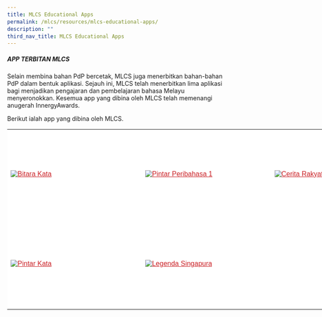 ```yaml
---
title: MLCS Educational Apps
permalink: /mlcs/resources/mlcs-educational-apps/
description: ""
third_nav_title: MLCS Educational Apps
---
```

##### **APP TERBITAN MLCS**

Selain membina bahan PdP bercetak, MLCS juga menerbitkan bahan-bahan PdP dalam bentuk aplikasi. Sejauh ini, MLCS telah menerbitkan lima aplikasi bagi menjadikan pengajaran dan pembelajaran bahasa Melayu menyeronokkan. Kesemua app yang dibina oleh MLCS telah memenangi anugerah InnergyAwards.

Berikut ialah app yang dibina oleh MLCS.

<table style="box-sizing: border-box; color: rgb(0, 0, 0); font-family: Hind, Arial, Helvetica, sans-serif; font-size: 16px; font-style: normal; font-variant-ligatures: normal; font-variant-caps: normal; font-weight: 400; letter-spacing: normal; orphans: 2; text-align: start; text-transform: none; white-space: normal; widows: 2; word-spacing: 0px; -webkit-text-stroke-width: 0px; background-color: rgb(255, 255, 255); text-decoration-thickness: initial; text-decoration-style: initial; text-decoration-color: initial; width: 838px;"><tbody style="box-sizing: border-box;"><tr style="box-sizing: border-box; height: 210px;"><td style="box-sizing: border-box; width: 312.734px;"><a href="https://academyofsingaporeteachers.moe.edu.sg/mlcs/resources/mlcs-educational-apps/bitara-kata" style="box-sizing: border-box; background-color: transparent; color: rgb(202, 33, 38);"><img src="![](/images/bitara-kata-1.jpeg)" alt="Bitara Kata" title="Bitara Kata" data-displaymode="Thumbnail" style="box-sizing: border-box; border-style: none; margin: 10px 0px; max-width: 100%;"></a></td><td style="box-sizing: border-box; width: 300.82px;"><a href="https://academyofsingaporeteachers.moe.edu.sg/mlcs/resources/mlcs-educational-apps/pintar-peribahasa" style="box-sizing: border-box; background-color: transparent; color: rgb(202, 33, 38);"><img src="![](/images/pintar-peribahasa-1.jpeg)" alt="Pintar Peribahasa 1" title="Pintar Peribahasa" data-displaymode="Thumbnail" style="box-sizing: border-box; border-style: none; margin: 10px 0px; max-width: 100%;"></a></td><td style="box-sizing: border-box; width: 216.445px;"><a href="https://academyofsingaporeteachers.moe.edu.sg/mlcs/resources/mlcs-educational-apps/cerita-rakyat-nusantara" style="box-sizing: border-box; background-color: transparent; color: rgb(202, 33, 38);"><img src="![](/images/cerita-rakyat-nusantara-1.jpeg)" alt="Cerita Rakyat Nusantara" title="Cerita Rakyat Nusantara" data-displaymode="Thumbnail" style="box-sizing: border-box; border-style: none; margin: 10px 0px; max-width: 100%;"></a></td></tr><tr style="box-sizing: border-box; height: 210px;"><td style="box-sizing: border-box; width: 312.734px;"><a href="https://academyofsingaporeteachers.moe.edu.sg/mlcs/resources/mlcs-educational-apps/pintar-kata" style="box-sizing: border-box; background-color: transparent; color: rgb(202, 33, 38);"><img src="https://academyofsingaporeteachers.moe.edu.sg/images/librariesprovider6/apps-developed-by-mlcs/pintar-kata/pintar-kata-1.tmb-medium.jpeg?Culture=en&amp;sfvrsn=fc3c4911_1" alt="Pintar Kata" title="Pintar Kata" data-displaymode="Thumbnail" style="box-sizing: border-box; border-style: none; margin: 10px 0px; max-width: 100%;"></a></td><td style="box-sizing: border-box; width: 300.82px;"><a href="https://academyofsingaporeteachers.moe.edu.sg/mlcs/resources/mlcs-educational-apps/legenda-singapura" style="box-sizing: border-box; background-color: transparent; color: rgb(202, 33, 38);"><img src="https://academyofsingaporeteachers.moe.edu.sg/images/librariesprovider6/apps-developed-by-mlcs/legenda-singapura.tmb-medium.jpg?Culture=en&amp;sfvrsn=9cc1093b_1" alt="Legenda Singapura" title="Legenda Singapura" data-displaymode="Thumbnail" style="box-sizing: border-box; border-style: none; margin: 10px 0px; max-width: 100%;"></a></td><td style="box-sizing: border-box; width: 216.445px;">&nbsp;</td></tr></tbody></table>
